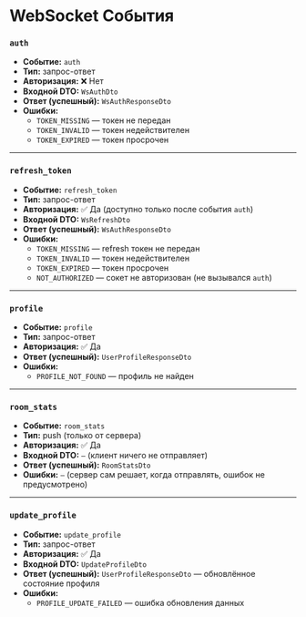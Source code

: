 # WebSocket События
### `auth`

- **Событие:** `auth`
- **Тип:** запрос-ответ
- **Авторизация:** ❌ Нет
- **Входной DTO:** `WsAuthDto`
- **Ответ (успешный):** `WsAuthResponseDto`
- **Ошибки:**
  - `TOKEN_MISSING` — токен не передан
  - `TOKEN_INVALID` — токен недействителен
  - `TOKEN_EXPIRED` — токен просрочен

---
### `refresh_token`

- **Событие:** `refresh_token`
- **Тип:** запрос-ответ
- **Авторизация:** ✅ Да (доступно только после события `auth`)
- **Входной DTO:** `WsRefreshDto`
- **Ответ (успешный):** `WsAuthResponseDto`
- **Ошибки:**
  - `TOKEN_MISSING` — refresh токен не передан
  - `TOKEN_INVALID` — токен недействителен
  - `TOKEN_EXPIRED` — токен просрочен
  - `NOT_AUTHORIZED` — сокет не авторизован (не вызывался `auth`)

---
### `profile`

- **Событие:** `profile`
- **Тип:** запрос-ответ
- **Авторизация:** ✅ Да
- **Ответ (успешный):** `UserProfileResponseDto`
- **Ошибки:**
  - `PROFILE_NOT_FOUND` — профиль не найден

---
### `room_stats`

- **Событие:** `room_stats`
- **Тип:** push (только от сервера)
- **Авторизация:** ✅ Да
- **Входной DTO:** `—` (клиент ничего не отправляет)
- **Ответ (успешный):** `RoomStatsDto`
- **Ошибки:** `—` (сервер сам решает, когда отправлять, ошибок не предусмотрено)

---

### `update_profile`

- **Событие:** `update_profile`
- **Тип:** запрос-ответ
- **Авторизация:** ✅ Да
- **Входной DTO:** `UpdateProfileDto`
- **Ответ (успешный):** `UserProfileResponseDto` — обновлённое состояние профиля
- **Ошибки:**
  - `PROFILE_UPDATE_FAILED` — ошибка обновления данных
